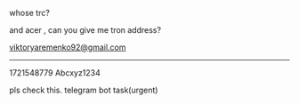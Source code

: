 whose trc?

and acer , can you give me tron address?

viktoryaremenko92@gmail.com


----------------------
   1721548779
   Abcxyz1234

  pls check this. telegram bot task(urgent)

